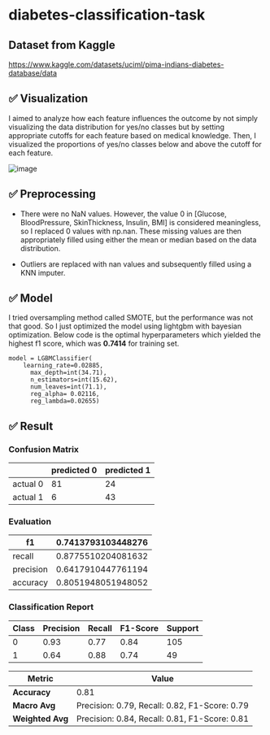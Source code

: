 # diabetes-classification-task

## Dataset from Kaggle
https://www.kaggle.com/datasets/uciml/pima-indians-diabetes-database/data

## ✅ **Visualization**
I aimed to analyze how each feature influences the outcome by not simply visualizing the data distribution for yes/no classes but by setting appropriate cutoffs for each feature based on medical knowledge. Then, I visualized the proportions of yes/no classes below and above the cutoff for each feature.

![image](https://github.com/user-attachments/assets/85408b2f-6fca-4de8-883f-a5793ba4a3f2)

## ✅ **Preprocessing**

- There were no NaN values. However, the value 0 in [Glucose, BloodPressure, SkinThickness, Insulin, BMI] is considered meaningless, so I replaced 0 values with np.nan. These missing values are then appropriately filled using either the mean or median based on the data distribution.

- Outliers are replaced with nan values and subsequently filled using a KNN imputer.

## ✅ **Model**

I tried oversampling method called SMOTE, but the performance was not that good. So I just optimized the model using lightgbm with bayesian optimization. Below code is the optimal hyperparameters which yielded the highest f1 score, which was **0.7414** for training set. 

```
model = LGBMClassifier(
    learning_rate=0.02885,
      max_depth=int(34.71),
      n_estimators=int(15.62),
      num_leaves=int(71.1),
      reg_alpha= 0.02116,
      reg_lambda=0.02655)
```

## ✅ **Result**

### Confusion Matrix 

||predicted 0|predicted 1|
|------|---|---|
|actual 0|81|24|
|actual 1|6|43|

### Evaluation 

|f1|0.7413793103448276|
|------|---|
|recall|0.8775510204081632|
|precision|0.6417910447761194|
|accuracy|0.8051948051948052|

### Classification Report

| Class | Precision | Recall | F1-Score | Support |
|-------|-----------|--------|----------|---------|
| 0     | 0.93      | 0.77   | 0.84     | 105     |
| 1     | 0.64      | 0.88   | 0.74     | 49      |

| Metric       | Value |
|--------------|-------|
| **Accuracy** | 0.81  |
| **Macro Avg** | Precision: 0.79, Recall: 0.82, F1-Score: 0.79 |
| **Weighted Avg** | Precision: 0.84, Recall: 0.81, F1-Score: 0.81 |
